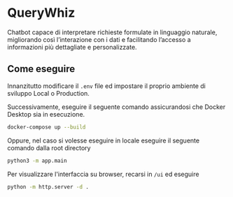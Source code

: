 
# QueryWhiz

Chatbot capace di interpretare richieste formulate in linguaggio naturale, migliorando così l’interazione con i dati e facilitando l’accesso a informazioni più dettagliate e personalizzate.

## Come eseguire 
Innanzitutto modificare il `.env` file ed impostare il proprio ambiente di sviluppo Local o Production.

Successivamente, eseguire il seguente comando assicurandosi che Docker Desktop sia in esecuzione.
```sh
docker-compose up --build
```
Oppure, nel caso si volesse eseguire in locale eseguire il seguente comando dalla root directory
```sh
python3 -m app.main
```

Per visualizzare l'interfaccia su browser, recarsi in `/ui` ed eseguire
```sh
python -m http.server -d .
```
